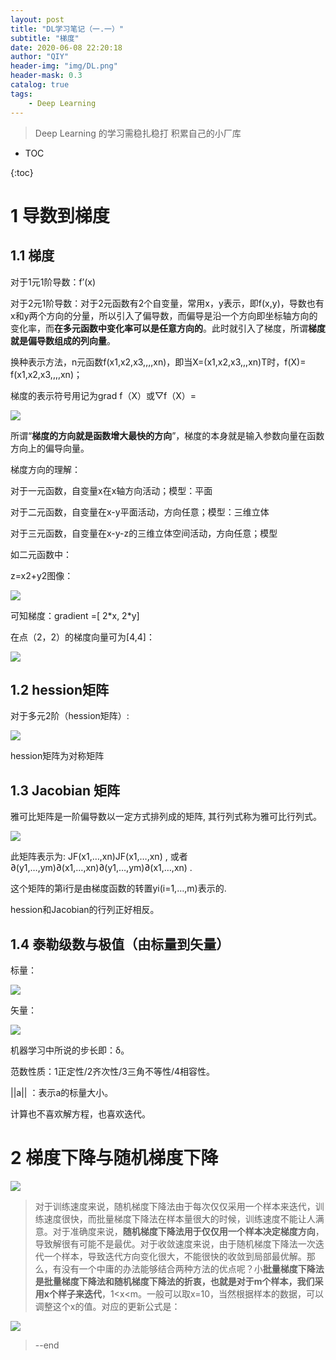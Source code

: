 ```yaml
---
layout: post
title: "DL学习笔记（一.一）"
subtitle: "梯度"
date: 2020-06-08 22:20:18
author: "QIY"
header-img: "img/DL.png"
header-mask: 0.3
catalog: true
tags:
    - Deep Learning
---
```


> Deep Learning 的学习需稳扎稳打 积累自己的小厂库

* TOC

{:toc}

# 1 导数到梯度

## 1.1 梯度

对于1元1阶导数：f’(x)

对于2元1阶导数：对于2元函数有2个自变量，常用x，y表示，即f(x,y)，导数也有x和y两个方向的分量，所以引入了偏导数，而偏导是沿一个方向即坐标轴方向的变化率，而**在多元函数中变化率可以是任意方向的**。此时就引入了梯度，所谓**梯度就是偏导数组成的列向量**。

换种表示方法，n元函数f(x1,x2,x3,,,,xn)，即当X=(x1,x2,x3,,,xn)T时，f(X)=
f(x1,x2,x3,,,,xn)；

梯度的表示符号用记为grad f（X）或▽f（X）=

![](/img/in-post/200608_Gradient/c71e026d79b955ecd2a14b78c4591afd.png)

所谓“**梯度的方向就是函数增大最快的方向**”，梯度的本身就是输入参数向量在函数方向上的偏导向量。

梯度方向的理解：

对于一元函数，自变量x在x轴方向活动；模型：平面

对于二元函数，自变量在x-y平面活动，方向任意；模型：三维立体

对于三元函数，自变量在x-y-z的三维立体空间活动，方向任意；模型

如二元函数中：

z=x2+y2图像：

![](/img/in-post/200608_Gradient/22d069edf826390aa883d784f56593fd.png)

可知梯度：gradient =[ 2\*x, 2\*y]

在点（2，2）的梯度向量可为[4,4]：

![](/img/in-post/200608_Gradient/758a924a6b37eb74fed632ced0ffc52b.png)

## 1.2 hession矩阵

对于多元2阶（hession矩阵）:

![](/img/in-post/200608_Gradient/e7c4335c636fe2f331babe2b9c6a1692.png)

hession矩阵为对称矩阵

## 1.3 Jacobian 矩阵

雅可比矩阵是一阶偏导数以一定方式排列成的矩阵, 其行列式称为雅可比行列式。

![](/img/in-post/200608_Gradient/3c912edb1e61e9032211878292ad8338.png)

此矩阵表示为: JF(x1,…,xn)JF(x1,…,xn) ,
或者∂(y1,…,ym)∂(x1,…,xn)∂(y1,…,ym)∂(x1,…,xn) .

这个矩阵的第i行是由梯度函数的转置yi(i=1,…,m)表示的.

hession和Jacobian的行列正好相反。

## 1.4 泰勒级数与极值（由标量到矢量）

标量：

![](/img/in-post/200608_Gradient/5a5e556a034000616af1054400bdce6c.png)

矢量：

![](/img/in-post/200608_Gradient/ff2cea0dc75d0cfa47e1f11de88a8a1c.png)

机器学习中所说的步长即：δ。

范数性质：1正定性/2齐次性/3三角不等性/4相容性。

\|\|a\|\| ：表示a的标量大小。

计算也不喜欢解方程，也喜欢迭代。

# 2 梯度下降与随机梯度下降

![](/img/in-post/200608_Gradient/192db38e7b8f84e883f6317abcd6e60a.png)

>   对于训练速度来说，随机梯度下降法由于每次仅仅采用一个样本来迭代，训练速度很快，而批量梯度下降法在样本量很大的时候，训练速度不能让人满意。对于准确度来说，**随机梯度下降法用于仅仅用一个样本决定梯度方向**，导致解很有可能不是最优。对于收敛速度来说，由于随机梯度下降法一次迭代一个样本，导致迭代方向变化很大，不能很快的收敛到局部最优解。那么，有没有一个中庸的办法能够结合两种方法的优点呢？小**批量梯度下降法是批量梯度下降法和随机梯度下降法的折衷，也就是对于m个样本，我们采用x个样子来迭代**，1\<x\<m。一般可以取x=10，当然根据样本的数据，可以调整这个x的值。对应的更新公式是：

![](/img/in-post/200608_Gradient/a18c46cd110347de3579363caa381b45.png)
>   \--end
